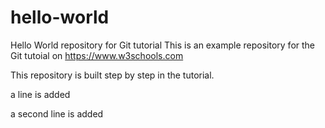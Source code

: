 # hello-world
Hello World repository for Git tutorial
This is an example repository for the Git tutoial on https://www.w3schools.com

This repository is built step by step in the tutorial.

a line is added 

a second line is added 

